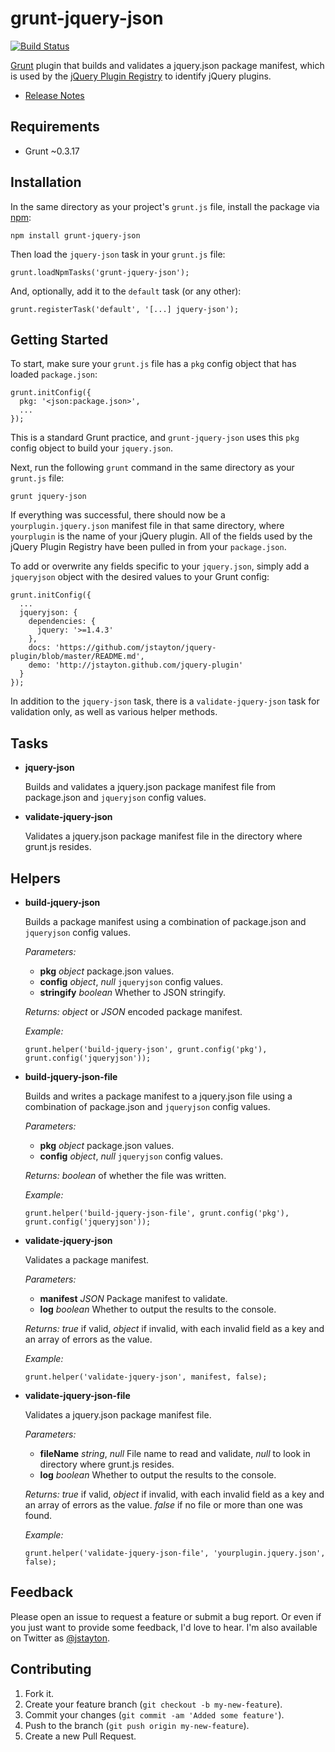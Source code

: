 grunt-jquery-json
=================

[![Build Status](https://travis-ci.org/jstayton/grunt-jquery-json.png?branch=master)](https://travis-ci.org/jstayton/grunt-jquery-json)

[Grunt](http://gruntjs.com) plugin that builds and validates a jquery.json
package manifest, which is used by the [jQuery Plugin Registry](http://plugins.jquery.com)
to identify jQuery plugins.

*   [Release Notes](https://github.com/jstayton/grunt-jquery-json/wiki/Release-Notes)

Requirements
------------

*   Grunt ~0.3.17

Installation
------------

In the same directory as your project's `grunt.js` file, install the package via
[npm](https://npmjs.org):

    npm install grunt-jquery-json

Then load the `jquery-json` task in your `grunt.js` file:

    grunt.loadNpmTasks('grunt-jquery-json');

And, optionally, add it to the `default` task (or any other):

    grunt.registerTask('default', '[...] jquery-json');

Getting Started
---------------

To start, make sure your `grunt.js` file has a `pkg` config object that has
loaded `package.json`:

    grunt.initConfig({
      pkg: '<json:package.json>',
      ...
    });

This is a standard Grunt practice, and `grunt-jquery-json` uses this `pkg`
config object to build your `jquery.json`.

Next, run the following `grunt` command in the same directory as your `grunt.js`
file:

    grunt jquery-json

If everything was successful, there should now be a `yourplugin.jquery.json`
manifest file in that same directory, where `yourplugin` is the name of your
jQuery plugin. All of the fields used by the jQuery Plugin Registry have been
pulled in from your `package.json`.

To add or overwrite any fields specific to your `jquery.json`, simply add a
`jqueryjson` object with the desired values to your Grunt config:

    grunt.initConfig({
      ...
      jqueryjson: {
        dependencies: {
          jquery: '>=1.4.3'
        },
        docs: 'https://github.com/jstayton/jquery-plugin/blob/master/README.md',
        demo: 'http://jstayton.github.com/jquery-plugin'
      }
    });

In addition to the `jquery-json` task, there is a `validate-jquery-json` task
for validation only, as well as various helper methods.

Tasks
-----

*   **jquery-json**

    Builds and validates a jquery.json package manifest file from package.json
    and `jqueryjson` config values.

*   **validate-jquery-json**

    Validates a jquery.json package manifest file in the directory where
    grunt.js resides.

Helpers
-------

*   **build-jquery-json**

    Builds a package manifest using a combination of package.json and
    `jqueryjson` config values.

    _Parameters:_

    *   **pkg** _object_ package.json values.
    *   **config** _object_, _null_ `jqueryjson` config values.
    *   **stringify** _boolean_ Whether to JSON stringify.

    _Returns:_ _object_ or _JSON_ encoded package manifest.

    _Example:_

        grunt.helper('build-jquery-json', grunt.config('pkg'), grunt.config('jqueryjson'));

*   **build-jquery-json-file**

    Builds and writes a package manifest to a jquery.json file using a
    combination of package.json and `jqueryjson` config values.

    _Parameters:_

    *   **pkg** _object_ package.json values.
    *   **config** _object_, _null_ `jqueryjson` config values.

    _Returns:_ _boolean_ of whether the file was written.

    _Example:_

        grunt.helper('build-jquery-json-file', grunt.config('pkg'), grunt.config('jqueryjson'));

*   **validate-jquery-json**

    Validates a package manifest.

    _Parameters:_

    *   **manifest** _JSON_ Package manifest to validate.
    *   **log** _boolean_ Whether to output the results to the console.

    _Returns:_ _true_ if valid, _object_ if invalid, with each invalid field as
               a key and an array of errors as the value.

    _Example:_

        grunt.helper('validate-jquery-json', manifest, false);

*   **validate-jquery-json-file**

    Validates a jquery.json package manifest file.

    _Parameters:_

    *   **fileName** _string_, _null_ File name to read and validate, _null_ to
                                      look in directory where grunt.js resides.
    *   **log** _boolean_ Whether to output the results to the console.

    _Returns:_ _true_ if valid, _object_ if invalid, with each invalid field as
               a key and an array of errors as the value. _false_ if no file or
               more than one was found.

    _Example:_

        grunt.helper('validate-jquery-json-file', 'yourplugin.jquery.json', false);

Feedback
--------

Please open an issue to request a feature or submit a bug report. Or even if
you just want to provide some feedback, I'd love to hear. I'm also available on
Twitter as [@jstayton](http://twitter.com/jstayton).

Contributing
------------

1.  Fork it.
2.  Create your feature branch (`git checkout -b my-new-feature`).
3.  Commit your changes (`git commit -am 'Added some feature'`).
4.  Push to the branch (`git push origin my-new-feature`).
5.  Create a new Pull Request.
